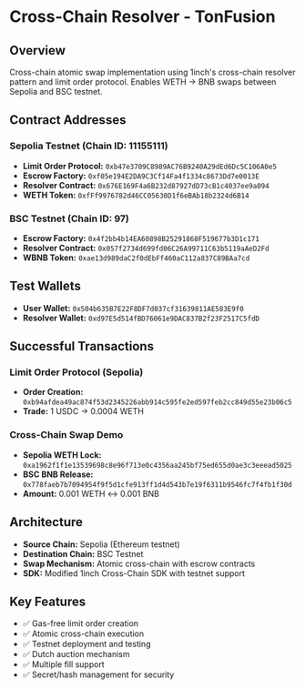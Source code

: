 # Cross-Chain Resolver - TonFusion

## Overview
Cross-chain atomic swap implementation using 1inch's cross-chain resolver pattern and limit order protocol. Enables WETH → BNB swaps between Sepolia and BSC testnet.

## Contract Addresses

### Sepolia Testnet (Chain ID: 11155111)
- **Limit Order Protocol:** `0xb47e3709C8989AC76B9240A29dEd6Dc5C106A0e5`
- **Escrow Factory:** `0xf05e194E2DA9C3Cf14Fa4f1334c8673Dd7e0013E`
- **Resolver Contract:** `0x676E169F4a6B232d87927dD73cB1c4037ee9a094`
- **WETH Token:** `0xfFf9976782d46CC05630D1f6eBAb18b2324d6B14`

### BSC Testnet (Chain ID: 97)
- **Escrow Factory:** `0x4f2bb4b14EA60898B25291868F519677b3D1c171`
- **Resolver Contract:** `0x057f2734d699fd06C26A99711C63b5119aAeD2Fd`
- **WBNB Token:** `0xae13d989daC2f0dEbFf460aC112a837C89BAa7cd`

## Test Wallets
- **User Wallet:** `0x504b635B7E22F8DF7d037cf31639811AE583E9f0`
- **Resolver Wallet:** `0xd97E5d514fBD76061e9DAC837B2f23F2517C5fdD`

## Successful Transactions

### Limit Order Protocol (Sepolia)
- **Order Creation:** `0xb94afdea49ac874f53d2345226abb914c595fe2ed597feb2cc849d55e23b06c5`
- **Trade:** 1 USDC → 0.0004 WETH

### Cross-Chain Swap Demo
- **Sepolia WETH Lock:** `0xa1962f1f1e13539698c8e96f713e0c4356aa245bf75ed655d0ae3c3eeead5025`
- **BSC BNB Release:** `0x778faeb7b7094954f9f5d1cfe913ff1d4d543b7e19f6311b9546fc7f4fb1f30d`
- **Amount:** 0.001 WETH ↔ 0.001 BNB

## Architecture
- **Source Chain:** Sepolia (Ethereum testnet)
- **Destination Chain:** BSC Testnet
- **Swap Mechanism:** Atomic cross-chain with escrow contracts
- **SDK:** Modified 1inch Cross-Chain SDK with testnet support

## Key Features
- ✅ Gas-free limit order creation
- ✅ Atomic cross-chain execution
- ✅ Testnet deployment and testing
- ✅ Dutch auction mechanism
- ✅ Multiple fill support
- ✅ Secret/hash management for security